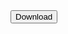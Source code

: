 <!DOCTYPE html>
<html>
  <head>
    <title>Title of the document</title>
  </head>
  <body>
    <button onclick="window.location.href='appopener.com/yt/cw6gsason';">
      Download
    </button>
  </body>
</html>
